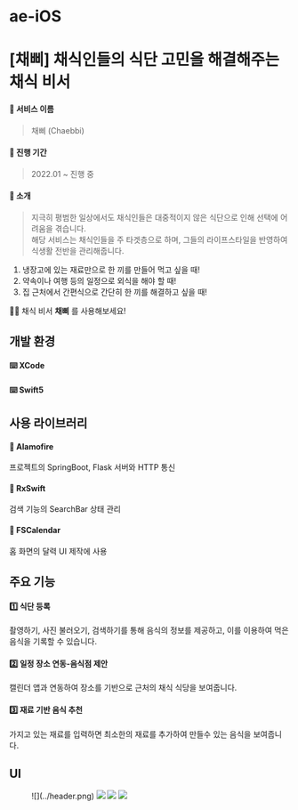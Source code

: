 # ae-iOS

# [채삐] 채식인들의 식단 고민을 해결해주는 채식 비서  

#### 🌱 서비스 이름
> 채삐 (Chaebbi)
#### 🌱 진행 기간
> 2022.01 ~ 진행 중
#### 🌱 소개
> 지극히 평범한 일상에서도 채식인들은 대중적이지 않은 식단으로 인해 선택에 어려움을 겪습니다.  
> 해당 서비스는 채식인들을 주 타겟층으로 하며, 그들의 라이프스타일을 반영하여 식생활 전반을 관리해줍니다.

1. 냉장고에 있는 재료만으로 한 끼를 만들어 먹고 싶을 때! 
2. 약속이나 여행 등의 일정으로 외식을 해야 할 때!
3. 집 근처에서 간편식으로 간단히 한 끼를 해결하고 싶을 때!

🙋🏻 채식 비서 **채삐** 를 사용해보세요!
  
## 개발 환경

#### ⌨️ XCode
#### ⌨️ Swift5
  
## 사용 라이브러리
#### 🔎 Alamofire
프로젝트의 SpringBoot, Flask 서버와 HTTP 통신
#### 🔎 RxSwift
검색 기능의 SearchBar 상태 관리
#### 🔎 FSCalendar
홈 화면의 달력 UI 제작에 사용
  
## 주요 기능

#### 1️⃣ 식단 등록 
촬영하기, 사진 불러오기, 검색하기를 통해 음식의 정보를 제공하고, 이를 이용하여 먹은 음식을 기록할 수 있습니다.
#### 2️⃣ 일정 장소 연동-음식점 제안
캘린더 앱과 연동하여 장소를 기반으로 근처의 채식 식당을 보여줍니다.
#### 3️⃣ 재료 기반 음식 추천
가지고 있는 재료를 입력하면 최소한의 재료를 추가하여 만들수 있는 음식을 보여줍니다.
  
## UI
<figure class="third">
    ![](../header.png)
    <img src="![IMG_8592](https://user-images.githubusercontent.com/88825022/183364927-5dcb2252-1a66-4cb7-a7d2-c14acba5794a.PNG)">
    <img src="![IMG_8591](https://user-images.githubusercontent.com/88825022/183364966-eaaa166c-b39f-4583-8d3c-d9e66ad38adf.PNG)">
    <img src="![KakaoTalk_Photo_2022-08-04-16-08-44](https://user-images.githubusercontent.com/88825022/183364988-5b0596f7-15e2-47fa-82eb-ff8170948661.png)">
<figure>
